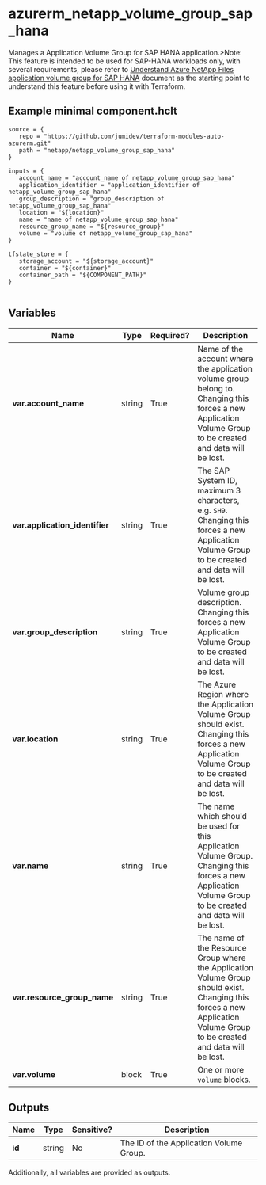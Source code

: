 # azurerm_netapp_volume_group_sap_hana

Manages a Application Volume Group for SAP HANA application.>Note: This feature is intended to be used for SAP-HANA workloads only, with several requirements, please refer to [Understand Azure NetApp Files application volume group for SAP HANA](https://learn.microsoft.com/en-us/azure/azure-netapp-files/application-volume-group-introduction) document as the starting point to understand this feature before using it with Terraform.

## Example minimal component.hclt

```hcl
source = {
   repo = "https://github.com/jumidev/terraform-modules-auto-azurerm.git" 
   path = "netapp/netapp_volume_group_sap_hana" 
}

inputs = {
   account_name = "account_name of netapp_volume_group_sap_hana" 
   application_identifier = "application_identifier of netapp_volume_group_sap_hana" 
   group_description = "group_description of netapp_volume_group_sap_hana" 
   location = "${location}" 
   name = "name of netapp_volume_group_sap_hana" 
   resource_group_name = "${resource_group}" 
   volume = "volume of netapp_volume_group_sap_hana" 
}

tfstate_store = {
   storage_account = "${storage_account}" 
   container = "${container}" 
   container_path = "${COMPONENT_PATH}" 
}


```

## Variables

| Name | Type | Required? |  Description |
| ---- | ---- | --------- |  ----------- |
| **var.account_name** | string | True | Name of the account where the application volume group belong to. Changing this forces a new Application Volume Group to be created and data will be lost. | 
| **var.application_identifier** | string | True | The SAP System ID, maximum 3 characters, e.g. `SH9`. Changing this forces a new Application Volume Group to be created and data will be lost. | 
| **var.group_description** | string | True | Volume group description. Changing this forces a new Application Volume Group to be created and data will be lost. | 
| **var.location** | string | True | The Azure Region where the Application Volume Group should exist. Changing this forces a new Application Volume Group to be created and data will be lost. | 
| **var.name** | string | True | The name which should be used for this Application Volume Group. Changing this forces a new Application Volume Group to be created and data will be lost. | 
| **var.resource_group_name** | string | True | The name of the Resource Group where the Application Volume Group should exist. Changing this forces a new Application Volume Group to be created and data will be lost. | 
| **var.volume** | block | True | One or more `volume` blocks. | 



## Outputs

| Name | Type | Sensitive? | Description |
| ---- | ---- | --------- | --------- |
| **id** | string | No  | The ID of the Application Volume Group. | 

Additionally, all variables are provided as outputs.
